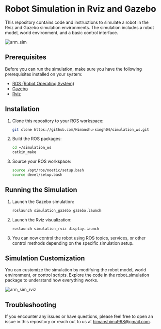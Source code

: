 # Robot Simulation in Rviz and Gazebo

This repository contains code and instructions to simulate a robot in the Rviz and Gazebo simulation environments. The simulation includes a robot model, world environment, and a basic control interface.

![arm_sim](https://github.com/Himanshu-singh04/simulation_ws/assets/105373622/61e6d933-564f-48f9-a6b5-e43a66c14075)

## Prerequisites

Before you can run the simulation, make sure you have the following prerequisites installed on your system:

- [ROS (Robot Operating System)](http://wiki.ros.org/ROS/Installation)
- [Gazebo](http://gazebosim.org/tutorials?tut=install_ubuntu)
- [Rviz](http://wiki.ros.org/rviz/UserGuide)

## Installation

1. Clone this repository to your ROS workspace:

   ```bash
   git clone https://github.com/Himanshu-singh04/simulation_ws.git

2. Build the ROS packages:

   ```bash
   cd ~/simulation_ws
   catkin_make

3. Source your ROS workspace:

   ```bash
   source /opt/ros/noetic/setup.bash
   source devel/setup.bash

## Running the Simulation

1. Launch the Gazebo simulation:

   ```bash
   roslaunch simulation_gazebo gazebo.launch

2. Launch the Rviz visualization:

   ```bash
   roslaunch simulation_rviz display.launch

3. You can now control the robot using ROS topics, services, or other control methods depending on the specific simulation setup.

## Simulation Customization
You can customize the simulation by modifying the robot model, world environment, or control scripts. Explore the code in the robot_simulation package to understand how everything works.

![arm_sim_rviz](https://github.com/Himanshu-singh04/simulation_ws/assets/105373622/26101021-f939-445c-9e9b-fe40ddfd0eb6)

## Troubleshooting
If you encounter any issues or have questions, please feel free to open an issue in this repository or reach out to us at himanshimu998@gmail.com.



